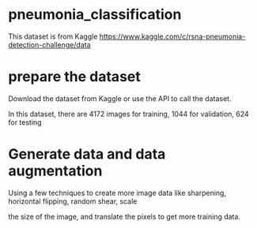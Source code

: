 # pneumonia_classification
This dataset is from Kaggle https://www.kaggle.com/c/rsna-pneumonia-detection-challenge/data

# prepare the dataset
Download the dataset from Kaggle or use the API to call the dataset.

In this dataset, there are 4172 images for training, 1044 for validation, 624 for testing

# Generate data and data augmentation 

Using a few techniques to create more image data like sharpening, horizontal flipping, random shear, scale

the size of the image, and translate the pixels to get more training data.



